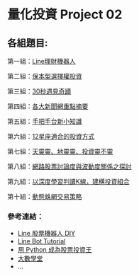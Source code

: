 # 量化投資 Project 02

## 各組題目:

第一組：[Line理財機器人](https://github.com/ChiWeiHsu/teamproject)

第二組：[保本型選擇權投資](https://github.com/dimplelin/Project_02_Team_02)

第三組：[30秒遇見奇蹟](https://github.com/tungp03/2017FM617Project02)

第四組：[各大新聞網重點摘要](https://github.com/tangershen/Project02-2017FM617)

第五組：[手把手台新小知識](https://github.com/chenminluo/2017FM617Project02)

第六組：[12星座適合的投資方式](https://github.com/Qog0/-Project)

第七組：[天靈靈、地靈靈、投資靈不靈](https://github.com/efang55/2017FM617Project02)

第八組：[網路股票討論度與波動度關係之探討](https://github.com/mingju0625/2017project02_8)

第九組：[以深度學習判讀K線，建構投資組合](https://github.com/ChenHandsomeboy/Team_Project)

第十組：[動態蛛網交易策略](https://github.com/YHYHLIU/team_progect)


### 參考連結：

* [Line 股票機器人 DIY](https://github.com/maloyang/stock-line-bot)
* [Line Bot Tutorial](https://github.com/twtrubiks/line-bot-tutorial)
* [用 Python 成為股票投資王](https://tw.pycon.org/2017/en-us/events/talk/320211463073431632/)
* [大數學堂](http://www.largitdata.com/)
* ...
